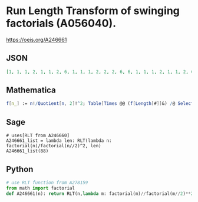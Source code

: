 # Run Length Transform of swinging factorials \(A056040\)\.
https://oeis.org/A246661
## JSON
```JSON
[1, 1, 1, 2, 1, 1, 2, 6, 1, 1, 1, 2, 2, 2, 6, 6, 1, 1, 1, 2, 1, 1, 2, 6, 2, 2, 2, 4, 6, 6, 6, 30, 1, 1, 1, 2, 1, 1, 2, 6, 1, 1, 1, 2, 2, 2, 6, 6, 2, 2, 2, 4, 2, 2, 4, 12, 6, 6, 6, 12, 6, 6, 30, 20, 1, 1, 1, 2, 1, 1, 2, 6, 1, 1, 1, 2, 2, 2, 6, 6, 1, 1, 1, 2, 1, 1]
```
## Mathematica
```Mathematica
f[n_] := n!/Quotient[n, 2]!^2; Table[Times @@ (f[Length[#]]&) /@ Select[ Split[ IntegerDigits[n, 2]], #[[1]] == 1&], {n, 0, 85}] (* _Jean-François Alcover_, Jul 11 2017 *)
```
## Sage
```Sage
# uses[RLT from A246660]
A246661_list = lambda len: RLT(lambda n: factorial(n)/factorial(n//2)^2, len)
A246661_list(88)
```
## Python
```Python
# use RLT function from A278159
from math import factorial
def A246661(n): return RLT(n,lambda m: factorial(m)//factorial(m//2)**2) # _Chai Wah Wu_, Feb 04 2022
```
